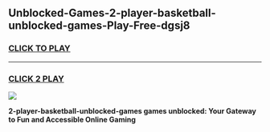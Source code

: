 
## Unblocked-Games-2-player-basketball-unblocked-games-Play-Free-dgsj8
<h3>
<a href="https://premium76.site?title=2-player-basketball-unblocked-games&ref=19M">CLICK TO PLAY</a></h3>
<hr>

<h3>
<a href="https://premium76.site?title=2-player-basketball-unblocked-games&ref=19M">CLICK 2 PLAY</a>
  
</h3>

<a href="https://premium76.site?title=2-player-basketball-unblocked-games&ref=19M"><img src="https://clearcache.store/games.png"></a>


**2-player-basketball-unblocked-games games unblocked: Your Gateway to Fun and Accessible Online Gaming**
